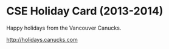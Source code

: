 # CSE Holiday Card (2013-2014)
Happy holidays from the Vancouver Canucks.

http://holidays.canucks.com